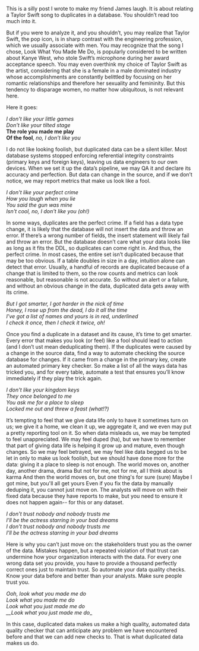 This is a silly post I wrote to make my friend James laugh. It is about relating a Taylor Swift song to duplicates in a database. You shouldn’t read too much into it. 

But if you were to analyze it, and you shouldn’t, you may realize that Taylor Swift, the pop icon, is in sharp contrast with the engineering profession, which we usually associate with men. You may recognize that the song I chose, Look What You Made Me Do, is popularly considered to be written about Kanye West, who stole Swift’s microphone during her award acceptance speech. You may even overthink my choice of Taylor Swift as the artist, considering that she is a female in a male dominated industry whose accomplishments are constantly belittled by focusing on her romantic relationships and therefore her sexuality and femininity. But this tendency to disparage women, no matter how ubiquitous, is not relevant here. 

Here it goes:

*I don't like your little games* <br>
*Don't like your tilted stage* <br>
**The role you made me play** <br>
**Of the fool**, *no, I don't like you* <br>

I do not like looking foolish, but duplicated data can be a silent killer. Most database systems stopped enforcing referential integrity constraints (primary keys and foreign keys), leaving us data engineers to our own devices. 
When we set it up the data’s pipeline, we may QA it and declare its accuracy and perfection. But data can change in the source, and if we don’t notice, we may report metrics that make us look like a fool. 

*I don't like your perfect crime  <br>
How you laugh when you lie  <br>
You said the gun was mine  <br>
Isn't cool, no, I don't like you (oh!)*  <br>

In some ways, duplicates are the perfect crime. If a field has a data type change, it is likely that the database will not insert the data and throw an error. If there’s a wrong number of fields, the insert statement will likely fail and throw an error. But the database doesn’t care what your data looks like as long as it fits the DDL, so duplicates can come right in. And thus, the perfect crime.
In most cases, the entire set isn’t duplicated because that may be too obvious. If a table doubles in size in a day, intuition alone can detect that error. Usually, a handful of records are duplicated because of a change that is limited to them, so the row counts and metrics can look reasonable, but reasonable is not accurate. So without an alert or a failure, and without an obvious change in the data, duplicated data gets away with its crime. 

*But I got smarter, I got harder in the nick of time  <br>
Honey, I rose up from the dead, I do it all the time  <br>
I've got a list of names and yours is in red, underlined  <br>
I check it once, then I check it twice, oh!*  <br>

Once you find a duplicate in a dataset and its cause, it’s time to get smarter. Every error that makes you look (or feel) like a fool should lead to action (and I don’t ust mean deduplicating them). If the duplicates were caused by a change in the source data, find a way to automate checking the source database for changes. If it came from a change in the primary key, create an automated primary key checker.
So make a list of all the ways data has tricked you, and for every table, automate a test that ensures you’ll know immediately if they play the trick again. 

*I don't like your kingdom keys <br>
They once belonged to me  <br>
You ask me for a place to sleep  <br>
Locked me out and threw a feast (what!?)*  <br>

It’s tempting to feel that we give data life only to have it sometimes turn on us; we give it a home, we clean it up, we aggregate it, and we even may put a pretty reporting tool on it.  So when data misleads us, we may be tempted to feel unappreciated. We may feel duped (ha), but we have to remember that part of giving data life is helping it grow up and mature, even though changes. So we may feel betrayed, we may feel like data begged us to be let in only to make us look foolish, but we should have done more for the data: giving it a place to sleep is not enough.
The world moves on, another day, another drama, drama
But not for me, not for me, all I think about is karma
And then the world moves on, but one thing's for sure (sure)
Maybe I got mine, but you'll all get yours
Even if you fix the data by manually deduping it, you cannot just move on. The analysts will move on with their fixed data because they have reports to make, but you need to ensure it does not happen again-- for this or any dataset. 

*I don't trust nobody and nobody trusts me  <br>
I'll be the actress starring in your bad dreams  <br>
I don't trust nobody and nobody trusts me  <br>
I'll be the actress starring in your bad dreams*  <br>

Here is why you can’t just move on: the stakeholders trust you as the owner of the data. Mistakes happen, but a repeated violation of that trust can undermine how your organization interacts with the data. For every one wrong data set you provide, you have to provide a thousand perfectly correct ones just to maintain trust.
So automate your data quality checks. Know your data before and better than your analysts. Make sure people trust you.

*Ooh, look what you made me do  <br>
Look what you made me do  <br>
Look what you just made me do  <br>
__Look what you just made me do*_  <br>

In this case, duplicated data makes us make a high quality, automated data quality checker that can anticipate any problem we have encountered before and that we can add new checks to. That is what duplicated data makes us do.
